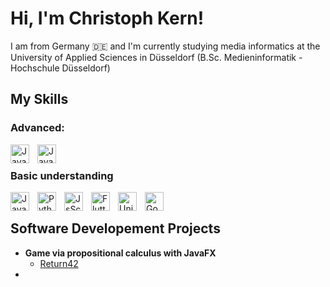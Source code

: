 <h1>Hi, I'm Christoph Kern! <br/> </h1>

<p>I am from Germany 🇩🇪 and I'm currently studying media informatics at the University of Applied Sciences in Düsseldorf (B.Sc. Medieninformatik - Hochschule Düsseldorf)</p>

<h2>My Skills</h2>

<h3>Advanced:</h3>
  <img align="left" alt="Java" width=30px" style="padding-right:10px;"src="https://cdn.jsdelivr.net/gh/devicons/devicon@latest/icons/csharp/csharp-original.svg"/>
  <img align="left" alt="Java" width=30px" style="padding-right:10px;"src="https://cdn.jsdelivr.net/gh/devicons/devicon@latest/icons/java/java-original-wordmark.svg"/>
  <br>
<h3>Basic understanding</h3>
   <img align="left" alt="Java" width=30px" style="padding-right:10px;"src="https://cdn.jsdelivr.net/gh/devicons/devicon@latest/icons/dart/dart-original.svg"/>
   <img align="left" alt="Python" width=30px" style="padding-right:10px;"src="https://cdn.jsdelivr.net/gh/devicons/devicon@latest/icons/python/python-original-wordmark.svg"/>
   <img align="left" alt="JsScript" width=30px" style="padding-right:10px;"src="https://cdn.jsdelivr.net/gh/devicons/devicon@latest/icons/javascript/javascript-original.svg"/> 
   <img align="left" alt="Flutter" width=30px" style="padding-right:10px;"src="https://cdn.jsdelivr.net/gh/devicons/devicon@latest/icons/flutter/flutter-original.svg"/>
   <img align="left" alt="Unity" width=30px" style="padding-right:10px;"src="https://cdn.jsdelivr.net/gh/devicons/devicon@latest/icons/unity/unity-plain.svg"/>
   <img align="left" alt="Godot" width=30px" style="padding-right:10px;"src="https://cdn.jsdelivr.net/gh/devicons/devicon@latest/icons/godot/godot-original-wordmark.svg"/>
<br>

<h2>Software Developement Projects</h2>

- <b>Game via propositional calculus with JavaFX</b>
  - [Return42](https://github.com/HSD-Return42/Return42)
- <!--<b>Racing game, developed using the Godot-engine</b>-->
  
  
<!--
**joshmadakor1/joshmadakor1** is a ✨ _special_ ✨ repository because its `README.md` (this file) appears on your GitHub profile.

Here are some ideas to get you started:

- 🔭 I’m currently working on ...
- 🌱 I’m currently learning ...
- 👯 I’m looking to collaborate on ...
- 🤔 I’m looking for help with ...
- 💬 Ask me about ...
- 📫 How to reach me: ...
- 😄 Pronouns: ...
- ⚡ Fun fact: ...
-->
